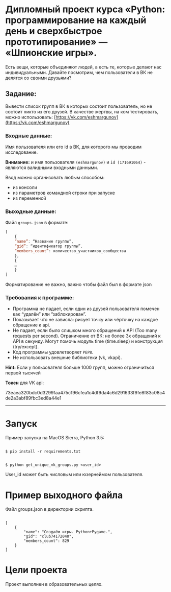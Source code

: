 # Дипломный проект курса «Python: программирование на каждый день и сверхбыстрое прототипирование» — «Шпионские игры».

Есть вещи, которые объединяют людей, а есть те, которые делают нас индивидуальными. Давайте посмотрим, чем пользователи в ВК не делятся со своими друзьями?

## Задание:
Вывести список групп в ВК в которых состоит пользователь, но не состоит никто из его друзей.
В качестве жертвы, на ком тестировать, можно использовать: [https://vk.com/eshmargunov](https://vk.com/eshmargunov)

### Входные данные: 
Имя пользователя или его id в ВК, для которого мы проводим исследование.

**Внимание:** и имя пользователя `(eshmargunov)` и `id (171691064)`  - являются валидными входными данными.

Ввод можно организовать любым способом: 
* из консоли
* из параметров командной строки при запуске
* из переменной

### Выходные данные: 
Файл `groups.json` в формате:
```javascript
[
    {
    “name”: “Название группы”, 
    “gid”: “идентификатор группы”, 
    “members_count”: количество_участников_сообщества
    },
    {
    …
    }
]
```
Форматирование не важно, важно чтобы файл был в формате json

### Требования к программе:
* Программа не падает, если один из друзей пользователя помечен как “удалён” или “заблокирован”.
* Показывает что не зависла: рисует точку или чёрточку на каждое обращение к api.
* Не падает, если было слишком много обращений к API 
(Too many requests per second).
Ограничение от ВК: не более 3х обращений к API в секунду.
Могут помочь модуль time (time.sleep) и конструкция (try/except).
* Код программы удовлетворяет `PEP8`.
* Не использовать внешние библиотеки (vk, vkapi).

**Hint:**
Если у пользователя больше 1000 групп, можно ограничиться первой тысячей

**Токен** для VK api:

73eaea320bdc0d3299faa475c196cfea1c4df9da4c6d291633f9fe8f83c08c4de2a3abf89fbc3ed8a44e1

---------------------------------------

# Запуск

Пример запуска на MacOS Sierra, Python 3.5:

```#!bash

$ pip install -r requirements.txt

```

```#!bash

$ python get_unique_vk_groups.py <user_id>

```

User_id может быть числовым или юзернеймом пользователя.

# Пример выходного файла

Файл groups.json в директории скрипта.

```#!bash

[
    {
        "name": "Создаём игры. Python+Pygame.",
        "gid": "club74172040",
        "members_count": 829
    }
]

```


# Цели проекта

Проект выполнен в образовательных целях.
